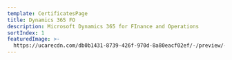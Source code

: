```yaml
---
template: CertificatesPage
title: Dynamics 365 FO
description: Microsoft Dynamics 365 for FInance and Operations
sortIndex: 1
featuredImage: >-
  https://ucarecdn.com/db0b1431-8739-426f-970d-8a80eacf02ef/-/preview/-/rotate/270/
---
```

